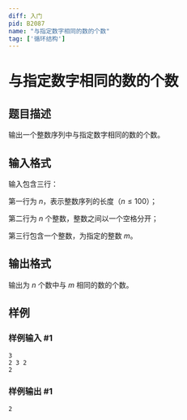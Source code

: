 ```yaml
---
diff: 入门
pid: B2087
name: "与指定数字相同的数的个数"
tag: ['循环结构']
---
```

# 与指定数字相同的数的个数
## 题目描述

输出一个整数序列中与指定数字相同的数的个数。
## 输入格式

输入包含三行：

第一行为 $n$，表示整数序列的长度（$n\le100$）；

第二行为 $n$ 个整数，整数之间以一个空格分开；

第三行包含一个整数，为指定的整数 $m$。 
## 输出格式

输出为 $n$ 个数中与 $m$ 相同的数的个数。
## 样例

### 样例输入 #1
```
3
2 3 2
2
```
### 样例输出 #1
```
2
```
